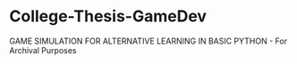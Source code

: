 # College-Thesis-GameDev
GAME SIMULATION FOR ALTERNATIVE LEARNING IN BASIC PYTHON - For Archival Purposes
